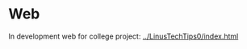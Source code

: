 # Web

In development web for college project: 
[../LinusTechTips0/index.html](/LinusTechTips0/index.html)
